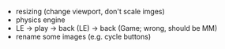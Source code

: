 - resizing (change viewport, don't scale imges)
- physics engine
- LE -> play -> back (LE) -> back (Game; wrong, should be MM)
- rename some images (e.g. cycle buttons)